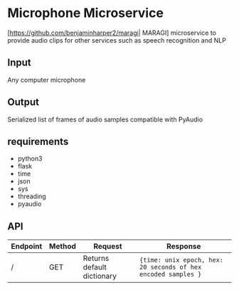 # Microphone Microservice

[https://github.com/benjaminharper2/maragi| MARAGI] microservice to provide audio clips for other services such as speech recognition and NLP

## Input

Any computer microphone

## Output

Serialized list of frames of audio samples compatible with PyAudio

## requirements

* python3
* flask
* time
* json
* sys
* threading
* pyaudio

## API

Endpoint | Method | Request | Response
--- | --- | --- | ---
/ | GET | Returns default dictionary | `{time: unix epoch, hex: 20 seconds of hex encoded samples }`

